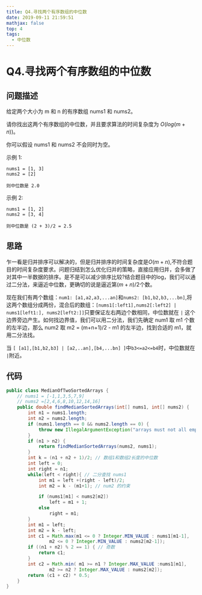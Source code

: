```yaml
---
title: Q4.寻找两个有序数组的中位数
date: 2019-09-11 21:59:51
mathjax: false
top: 4
tags:
  - 中位数
---
```

# Q4.寻找两个有序数组的中位数

## 问题描述

给定两个大小为 m 和 n 的有序数组 nums1 和 nums2。

请你找出这两个有序数组的中位数，并且要求算法的时间复杂度为 $O(log(m + n))$。

你可以假设 nums1 和 nums2 不会同时为空。

示例 1:

```
nums1 = [1, 3]
nums2 = [2]

则中位数是 2.0
```

示例 2:

```
nums1 = [1, 2]
nums2 = [3, 4]

则中位数是 (2 + 3)/2 = 2.5
```

## 思路

乍一看是归并排序可以解决的，但是归并排序的时间复杂度是$O(m + n)$,不符合题目的时间复杂度要求。问题归结到怎么优化归并的策略，直接应用归并，会多做了对其中一半数据的排序。是不是可以减少排序比较?结合题目中的log，我们可以通过二分法，来逼近中位数，更确切的说是逼近第$(m+n)/2$个数。

现在我们有两个数组：`num1: [a1,a2,a3,...an]`和`nums2: [b1,b2,b3,...bn]`,将这两个数组分成两份，混合后的数组：`[nums1[:left1],nums2[:left2] | nums1[left1:], nums2[left2:]]`只要保证左右两边个数相同，中位数就在 `|` 这个边界旁边产生。如何找边界值，我们可以用二分法，我们先确定 num1 取 m1 个数的左半边，那么 num2 取 m2 = (m+n+1)/2 - m1 的左半边，找到合适的 m1，就用二分法找。

当 `[ [a1],[b1,b2,b3] | [a2,..an],[b4,...bn] ]`中`b3<=a2<=b4`时，中位数就在 `|`附近。 

## 代码

```java
public class MedianOfTwoSortedArrays {
    // nums1 = [-1,1,3,5,7,9]
    // nums2 =[2,4,6,8,10,12,14,16]
    public double findMedianSortedArrays(int[] nums1, int[] nums2) {
        int n1 = nums1.length;
        int n2 = nums2.length;
        if (nums1.length == 0 && nums2.length == 0) {
            throw new IllegalArgumentException("arrays must not all empty");
        }
        if (n1 > n2) {
            return findMedianSortedArrays(nums2, nums1);
        }
        int k = (n1 + n2 + 1)/2; // 数组1和数组2长度的中位数
        int left = 0;
        int right = n1;
        while(left < right){ // 二分查找 nums1
            int m1 = left +(right - left)/2;
            int m2 = k - (m1+1); // num2 的约束

            if (nums1[m1] < nums2[m2])
                left = m1 + 1;
            else
                right = m1;
        }
        int m1 = left;
        int m2 = k - left;
        int c1 = Math.max(m1 <= 0 ? Integer.MIN_VALUE : nums1[m1-1],
                m2 <= 0 ? Integer.MIN_VALUE : nums2[m2-1]);
        if ((n1 + n2) % 2 == 1) { // 奇数
            return c1;
        }
        int c2 = Math.min( m1 >= n1 ? Integer.MAX_VALUE :nums1[m1],
                m2 >= n2 ? Integer.MAX_VALUE : nums2[m2]);
        return (c1 + c2) * 0.5;
    }
}
```